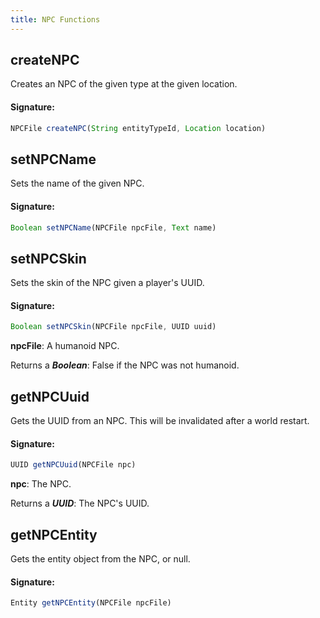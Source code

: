 ```yaml
---
title: NPC Functions
---
```

## createNPC

Creates an NPC of the given type at the given location.

#### Signature:
```js
NPCFile createNPC(String entityTypeId, Location location)
```

## setNPCName

Sets the name of the given NPC.

#### Signature:
```js
Boolean setNPCName(NPCFile npcFile, Text name)
```

## setNPCSkin

Sets the skin of the NPC given a player's UUID.

#### Signature:
```js
Boolean setNPCSkin(NPCFile npcFile, UUID uuid)
```

**npcFile**: A humanoid NPC.

Returns a _**Boolean**_: False if the NPC was not humanoid.

## getNPCUuid

Gets the UUID from an NPC. This will be invalidated after a world restart.

#### Signature:
```js
UUID getNPCUuid(NPCFile npc)
```

**npc**: The NPC.

Returns a _**UUID**_: The NPC's UUID.

## getNPCEntity

Gets the entity object from the NPC, or null.

#### Signature:
```js
Entity getNPCEntity(NPCFile npcFile)
```

